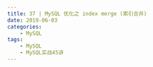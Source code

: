 ```yaml
---
title: 37 | MySQL 优化之 index merge (索引合并)
date: 2019-06-03
categories:
    - MySQL
tags:
    - MySQL
    - MySQL实战45讲
---
```

